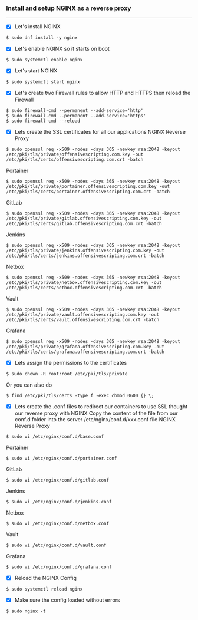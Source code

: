 ### Install and setup NGINX as a reverse proxy

---

- [X] Let's install NGINX
```commandline
$ sudo dnf install -y nginx
```

- [X] Let's enable NGINX so it starts on boot
```commandline
$ sudo systemctl enable nginx
```

- [X] Let's start NGINX
```commandline
$ sudo systemctl start nginx
```

- [X] Let's create two Firewall rules to allow HTTP and HTTPS then reload the Firewall
```commandline
$ sudo firewall-cmd --permanent --add-service='http'
$ sudo firewall-cmd --permanent --add-service='https'
$ sudo firewall-cmd --reload
```

- [X] Lets create the SSL certificates for all our applications
NGINX Reverse Proxy
```ignorelang
$ sudo openssl req -x509 -nodes -days 365 -newkey rsa:2048 -keyout /etc/pki/tls/private/offensivescripting.com.key -out /etc/pki/tls/certs/offensivescripting.com.crt -batch
```

Portainer
```ignorelang
$ sudo openssl req -x509 -nodes -days 365 -newkey rsa:2048 -keyout /etc/pki/tls/private/portainer.offensivescripting.com.key -out /etc/pki/tls/certs/portainer.offensivescripting.com.crt -batch
```

GitLab
```ignorelang
$ sudo openssl req -x509 -nodes -days 365 -newkey rsa:2048 -keyout /etc/pki/tls/private/gitlab.offensivescripting.com.key -out /etc/pki/tls/certs/gitlab.offensivescripting.com.crt -batch
```

Jenkins
```ignorelang
$ sudo openssl req -x509 -nodes -days 365 -newkey rsa:2048 -keyout /etc/pki/tls/private/jenkins.offensivescripting.com.key -out /etc/pki/tls/certs/jenkins.offensivescripting.com.crt -batch
```

Netbox
```ignorelang
$ sudo openssl req -x509 -nodes -days 365 -newkey rsa:2048 -keyout /etc/pki/tls/private/netbox.offensivescripting.com.key -out /etc/pki/tls/certs/netbox.offensivescripting.com.crt -batch
```

Vault
```ignorelang
$ sudo openssl req -x509 -nodes -days 365 -newkey rsa:2048 -keyout /etc/pki/tls/private/vault.offensivescripting.com.key -out /etc/pki/tls/certs/vault.offensivescripting.com.crt -batch
```

Grafana
```ignorelang
$ sudo openssl req -x509 -nodes -days 365 -newkey rsa:2048 -keyout /etc/pki/tls/private/grafana.offensivescripting.com.key -out /etc/pki/tls/certs/grafana.offensivescripting.com.crt -batch
```

- [X] Lets assign the permissions to the certificates
```ignorelang
$ sudo chown -R root:root /etc/pki/tls/private
```
Or you can also do
```ignorelang
$ find /etc/pki/tls/certs -type f -exec chmod 0600 {} \;
```

- [X] Lets create the .conf files to redirect our containers to use SSL thought our reverse proxy with NGINX
Copy the content of the file from our conf.d folder into the server /etc/nginx/conf.d/xxx.conf file
NGINX Reverse Proxy
```ignorelang
$ sudo vi /etc/nginx/conf.d/base.conf
```

Portainer
```ignorelang
$ sudo vi /etc/nginx/conf.d/portainer.conf
```

GitLab
```ignorelang
$ sudo vi /etc/nginx/conf.d/gitlab.conf
```

Jenkins
```ignorelang
$ sudo vi /etc/nginx/conf.d/jenkins.conf
```

Netbox
```ignorelang
$ sudo vi /etc/nginx/conf.d/netbox.conf
```

Vault
```ignorelang
$ sudo vi /etc/nginx/conf.d/vault.conf
```

Grafana
```ignorelang
$ sudo vi /etc/nginx/conf.d/grafana.conf
```

- [X] Reload the NGINX Config
```ignorelang
$ sudo systemctl reload nginx
```

- [X] Make sure the config loaded without errors
```ignorelang
$ sudo nginx -t
```
